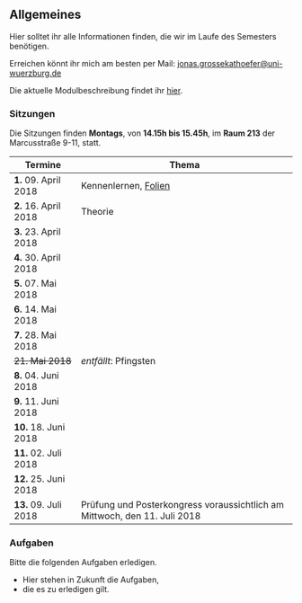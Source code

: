 ## Allgemeines

Hier solltet ihr alle Informationen finden, die wir im Laufe des Semesters benötigen.

Erreichen könnt ihr mich am besten per Mail: [jonas.grossekathoefer@uni-wuerzburg.de](mailto:jonas.grossekathoefer@uni-wuerzburg.de)

Die aktuelle Modulbeschreibung findet ihr [hier](https://www2.uni-wuerzburg.de/mhb/MB-de-06-PSY-EFM-152-m01.pdf).

### Sitzungen
Die Sitzungen finden **Montags**, von **14.15h bis 15.45h**, im **Raum 213** der Marcusstraße 9-11, statt.

|Termine     |Thema                                                        |
|------------|-------------------------------------------------------------|
| **1.** 09. April 2018|Kennenlernen, [Folien](https://github.com/Grszkthfr/ss18_empra08/blob/master/slides/sitzung01.md)|
| **2.** 16. April 2018|Theorie|
| **3.** 23. April 2018|| 	
| **4.** 30. April 2018||
| **5.** 07. Mai 2018  | |
| **6.** 14. Mai 2018  ||
| **7.** 28. Mai 2018  ||
|~~21. Mai 2018~~      |*entfällt*: Pfingsten|
| **8.** 04. Juni 2018 ||
| **9.** 11. Juni 2018 ||
|**10.** 18. Juni 2018 ||
|**11.** 02. Juli 2018 ||
|**12.** 25. Juni 2018 ||
|**13.** 09. Juli 2018 |	Prüfung und Posterkongress voraussichtlich am Mittwoch, den 11. Juli 2018|

### Aufgaben
Bitte die folgenden Aufgaben erledigen.
- Hier stehen in Zukunft die Aufgaben,
- die es zu erledigen gilt.
